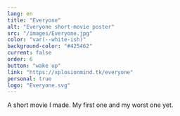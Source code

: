 ```yaml
---
lang: en
title: "Everyone"
alt: "Everyone short-movie poster"
src: "/images/Everyone.jpg"
color: "var(--white-ish)"
background-color: "#425462"
current: false
order: 6
button: "wake up"
link: "https://xplosionmind.tk/everyone"
personal: true
logo: "Everyone.svg"
---
```

A short movie I made. My first one and my worst one yet.
